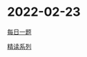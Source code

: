 # 2022-02-23

[每日一题](https://github.com/shfshanyue/Daily-Question/issues)

[精读系列](https://github.com/ascoders/weekly)

